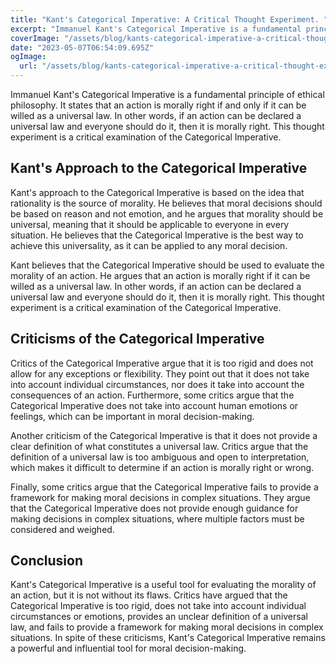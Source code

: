 ```yaml
---
title: "Kant's Categorical Imperative: A Critical Thought Experiment. "
excerpt: "Immanuel Kant's Categorical Imperative is a fundamental principle of ethical philosophy. It states that an action is morally right if and only if it can be willed as a universal law."
coverImage: "/assets/blog/kants-categorical-imperative-a-critical-thought-experiment-.png"
date: "2023-05-07T06:54:09.695Z"
ogImage:
  url: "/assets/blog/kants-categorical-imperative-a-critical-thought-experiment-.png"
---
```


Immanuel Kant's Categorical Imperative is a fundamental principle of ethical philosophy. It states that an action is morally right if and only if it can be willed as a universal law. In other words, if an action can be declared a universal law and everyone should do it, then it is morally right. This thought experiment is a critical examination of the Categorical Imperative. 

## Kant's Approach to the Categorical Imperative

Kant's approach to the Categorical Imperative is based on the idea that rationality is the source of morality. He believes that moral decisions should be based on reason and not emotion, and he argues that morality should be universal, meaning that it should be applicable to everyone in every situation. He believes that the Categorical Imperative is the best way to achieve this universality, as it can be applied to any moral decision.

Kant believes that the Categorical Imperative should be used to evaluate the morality of an action. He argues that an action is morally right if it can be willed as a universal law. In other words, if an action can be declared a universal law and everyone should do it, then it is morally right. This thought experiment is a critical examination of the Categorical Imperative.

## Criticisms of the Categorical Imperative 

Critics of the Categorical Imperative argue that it is too rigid and does not allow for any exceptions or flexibility. They point out that it does not take into account individual circumstances, nor does it take into account the consequences of an action. Furthermore, some critics argue that the Categorical Imperative does not take into account human emotions or feelings, which can be important in moral decision-making.

Another criticism of the Categorical Imperative is that it does not provide a clear definition of what constitutes a universal law. Critics argue that the definition of a universal law is too ambiguous and open to interpretation, which makes it difficult to determine if an action is morally right or wrong.

Finally, some critics argue that the Categorical Imperative fails to provide a framework for making moral decisions in complex situations. They argue that the Categorical Imperative does not provide enough guidance for making decisions in complex situations, where multiple factors must be considered and weighed.

## Conclusion

Kant's Categorical Imperative is a useful tool for evaluating the morality of an action, but it is not without its flaws. Critics have argued that the Categorical Imperative is too rigid, does not take into account individual circumstances or emotions, provides an unclear definition of a universal law, and fails to provide a framework for making moral decisions in complex situations. In spite of these criticisms, Kant's Categorical Imperative remains a powerful and influential tool for moral decision-making.
